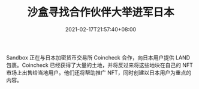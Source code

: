﻿---
title: "沙盒寻找合作伙伴大举进军日本"
date: 2021-02-17T21:57:40+08:00
lastmod: 2021-02-17T16:45:40+08:00
draft: false
authors: ["Royal"]
description: "Sandbox 正在与日本加密货币交易所 Coincheck 合作，向日本用户提供 LAND 包裹。Coincheck 已经获得了大量的土地，并将反过来将这些地块在自己的 NFT 市场上出售给当地用户。他们还将帮助推广 NFT，同时创建以日本用户为重点的内容。"
featuredImage: "the-sandbox-finds-partner-to-move-big-into-japan.png"
tags: ["Virtual World","虚拟世界","Play to Earn"]
categories: ["news"]
news: ["虚拟世界"]
weight: 
lightgallery: true
pinned: false
recommend: false
recommend1: false
---

Sandbox 正在与日本加密货币交易所 Coincheck 合作，向日本用户提供 LAND 包裹。Coincheck 已经获得了大量的土地，并将反过来将这些地块在自己的 NFT 市场上出售给当地用户。他们还将帮助推广 NFT，同时创建以日本用户为重点的内容。

<!--more-->

